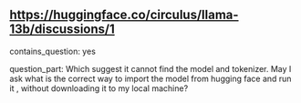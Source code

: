 ## https://huggingface.co/circulus/llama-13b/discussions/1

contains_question: yes

question_part: Which suggest it cannot find the model and tokenizer.
May I ask what is the correct way to import the model from hugging face and run it , without downloading it to my local machine?